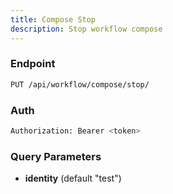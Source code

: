 ```yaml
---
title: Compose Stop
description: Stop workflow compose
---
```


### Endpoint

```bash
PUT /api/workflow/compose/stop/
```

### Auth

```bash
Authorization: Bearer <token>
```

### Query Parameters

- **identity** (default "test")

